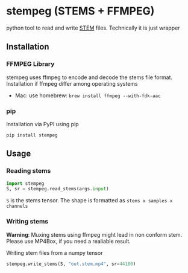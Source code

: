 # stempeg (STEMS + FFMPEG)

python tool to read and write [STEM](https://www.native-instruments.com/en/specials/stems/) files.
Technically it is just wrapper

## Installation

### FFMPEG Library

stempeg uses ffmpeg to encode and decode the stems file format. Installation
if ffmpeg differ among operating systems

* Mac: use homebrew: `brew install ffmpeg --with-fdk-aac`

### pip

Installation via PyPI using pip

```
pip install stempeg
```

## Usage

### Reading stems

```python
import stempeg
S, sr = stempeg.read_stems(args.input)
```

`S` is the stems tensor. The shape is formatted as `stems x samples x channels`

### Writing stems

__Warning__: Muxing stems using ffmpeg might lead in non conform stem. Please use MP4Box, if you need a realiable result.


Writing stem files from a numpy tensor

```python
stempeg.write_stems(S, "out.stem.mp4", sr=44100)
```
